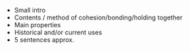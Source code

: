 - Small intro
- Contents / method of cohesion/bonding/holding together
- Main properties
- Historical and/or current uses
- 5 sentences approx.
